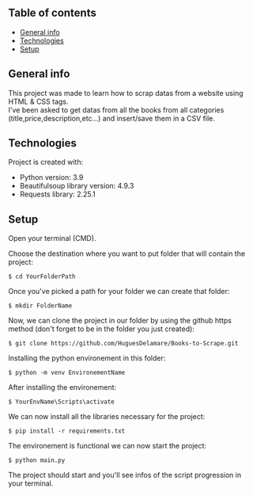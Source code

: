 ## Table of contents
* [General info](#general-info)
* [Technologies](#technologies)
* [Setup](#setup)

## General info
<p>This project was made to learn how to scrap datas from a website using HTML & CSS tags.<br>
I've been asked to get datas from all the books from all categories (title,price,description,etc...) and insert/save them in a CSV file.</p>
	
## Technologies
Project is created with:
* Python version: 3.9
* Beautifulsoup library version: 4.9.3
* Requests library: 2.25.1

## Setup
Open your terminal (CMD).

Choose the destination where you want to put folder that will contain the project:

	$ cd YourFolderPath

Once you've picked a path for your folder we can create that folder:

	$ mkdir FolderName

Now, we can clone the project in our folder by using the github https method (don't forget to be in the folder you just created):

	$ git clone https://github.com/HuguesDelamare/Books-to-Scrape.git


Installing the python environement in this folder:

  	$ python -m venv EnvironementName

After installing the environement:

	$ YourEnvName\Scripts\activate

We can now install all the libraries necessary for the project:

	$ pip install -r requirements.txt

The environement is functional we can now start the project:

	$ python main.py
	

The project should start and you'll see infos of the script progression in your terminal.	
